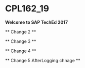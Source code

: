 # CPL162_19

**Welcome to SAP TechEd 2017**

** Change 2 **

** Change 3 **

** Change 4 **

** Change 5 AfterLogging chnage **
